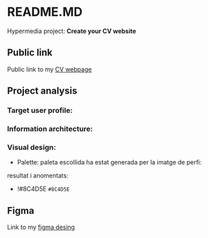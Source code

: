# README.MD
Hypermedia project: **Create your CV website**

## Public link
Public link to my [CV webpage](https://oleksandrarman.github.io/)

## Project analysis
### Target user profile:
### Information architecture:
### Visual design:
* Palette:
paleta escollida ha estat generada per la imatge de perfi:

resultat i anomentats:

- !#8C4D5E `#8C4D5E` 


## Figma
Link to my [figma desing](https://oleksandrarman.github.io/)
